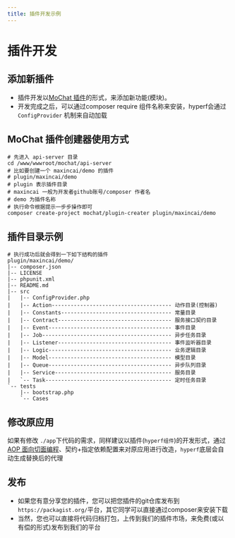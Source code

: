 ```yaml
---
title: 插件开发示例
---
```


# 插件开发

## 添加新插件

* 插件开发以[MoChat 插件](https://github.com/mochat-cloud/plugin-creater)的形式，来添加新功能(模块)。
* 开发完成之后，可以通过composer require 组件名称来安装，hyperf会通过 `ConfigProvider` 机制来自动加载

## MoChat 插件创建器使用方式

```shell script
# 先进入 api-server 目录
cd /www/wwwroot/mochat/api-server
# 比如要创建一个 maxincai/demo 的插件
# plugin/maxincai/demo
# plugin 表示插件目录
# maxincai 一般为开发者github账号/composer 作者名
# demo 为插件名称
# 执行命令根据提示一步步操作即可
composer create-project mochat/plugin-creater plugin/maxincai/demo
```

## 插件目录示例
```shell script
# 执行成功后就会得到一下如下结构的插件
plugin/maxincai/demo/
|-- composer.json
|-- LICENSE
|-- phpunit.xml
|-- README.md
|-- src
|   |-- ConfigProvider.php
|   |-- Action-------------------------------------- 动作目录(控制器)
|   |-- Constants----------------------------------- 常量目录
|   |-- Contract------------------------------------ 服务接口契约目录
|   |-- Event--------------------------------------- 事件目录
|   |-- Job----------------------------------------- 异步任务目录
|   |-- Listener------------------------------------ 事件监听器目录
|   |-- Logic--------------------------------------- 业务逻辑目录
|   |-- Model--------------------------------------- 模型目录
|   |-- Queue--------------------------------------- 异步队列目录
|   |-- Service------------------------------------- 服务目录
|   `-- Task---------------------------------------- 定时任务目录
`-- tests
    |-- bootstrap.php
    `-- Cases
```

## 修改原应用
如果有修改 `./app`下代码的需求，同样建议以插件(`hyperf组件`)的开发形式，通过[AOP 面向切面编程](https://hyperf.wiki/2.0/#/zh-cn/aop)、契约+指定依赖配置来对原应用进行改造，`hyperf`底层会自动生成替换后的代理

## 发布
* 如果您有意分享您的插件，您可以把您插件的git仓库发布到`https://packagist.org/`平台，其它同学可以直接通过composer来安装下载
* 当然，您也可以直接将代码归档打包，上传到我们的插件市场，来免费(或以有偿的形式)发布到我们的平台